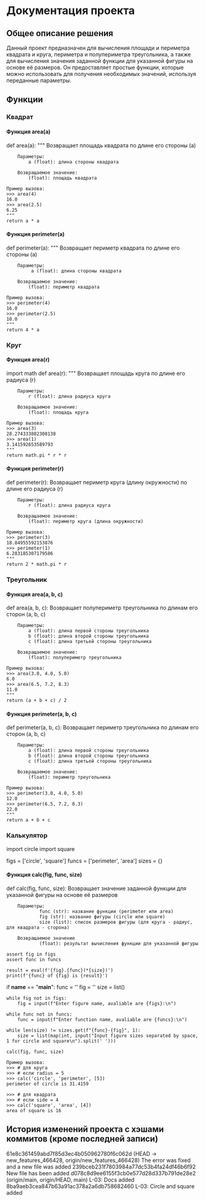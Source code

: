 # Документация проекта

## Общее описание решения
Данный проект предназначен для вычисления площади и периметра квадрата и круга, периметра и полупериметра треугольника, а также для вычисления значения заданной функции для указанной фигуры на основе её размеров. Он предоставляет простые функции, которые можно использовать для получения необходимых значений, используя переданные параметры.

## Функции

### Квадрат

#### Функция area(a)
def area(a):
    """
    Возвращает площадь квадрата по длине его стороны (a)

        Параметры:
            a (float): длина стороны квадрата

        Возвращаемое значение:
            (float): площадь квадрата
            
    Пример вызова:
    >>> area(4)
    16.0
    >>> area(2.5)
    6.25
	"""
    return a * a

#### Функция perimeter(a)
def perimeter(a):
    """
    Возвращает периметр квадрата по длине его стороны (a)

        Параметры:
		     a (float): длина стороны квадрата

        Возвращаемое значение:
            (float): периметр квадрата
    
    Пример вызова:
    >>> perimeter(4)
    16.0
    >>> perimeter(2.5)
    10.0
    """
    return 4 * a


### Круг

#### Функция area(r)
import math
def area(r):
    """
    Возвращает площадь круга по длине его радиуса (r)
    
        Параметры:
            r (float): длина радиуса круга

        Возвращаемое значение:
            (float): площадь круга
            
    Пример вызова:
    >>> area(3)
    28.274333882308138
    >>> area(1)
    3.141592653589793
    """
    return math.pi * r * r

#### Функция perimeter(r)
def perimeter(r):
    Возвращает периметр круга (длину окружности) по длине его радиуса (r)
    
        Параметры:
            r (float): длина радиуса круга

        Возвращаемое значение:
            (float): периметр круга (длина окружности)
    
    Пример вызова:
    >>> perimeter(3)
    18.84955592153876
    >>> perimeter(1)
    6.283185307179586
    """
    return 2 * math.pi * r

### Треугольник

#### Функция area(a, b, c)
def area(a, b, c):
    Возвращает полупериметр треугольника по длинам его сторон (a, b, c)

        Параметры:
            a (float): длина первой стороны треугольника
            b (float): длина второй стороны треугольника
            c (float): длина третьей стороны треугольника

        Возвращаемое значение:
            (float): полупериметр треугольника
            
    Пример вызова:
    >>> area(3.0, 4.0, 5.0)
    6.0
    >>> area(6.5, 7.2, 8.3)
    11.0
    """
    return (a + b + c) / 2
    
#### Функция perimeter(a, b, c)
def perimeter(a, b, c):
    Возвращает периметр треугольника по длинам его сторон (a, b, c)

        Параметры:
            a (float): длина первой стороны треугольника
            b (float): длина второй стороны треугольника
            c (float): длина третьей стороны треугольника

        Возвращаемое значение:
            (float): периметр треугольника
            
	Пример вызова:
    >>> perimeter(3.0, 4.0, 5.0)
	12.0
	>>> perimeter(6.5, 7.2, 8.3)
	22.0
    """
    return a + b + c

### Калькулятор
import circle
import square

figs = ['circle', 'square']
funcs = ['perimeter', 'area']
sizes = {}

#### Функция calc(fig, func, size)
def calc(fig, func, size):
    Возвращает значение заданной функции для указанной фигуры на основе её размеров

        Параметры:
                func (str): название функции (perimeter или area)
                fig (str): название фигуры (circle или square)
                size (list): список размеров фигуры (для круга - радиус, для квадрата - сторона)

        Возвращаемое значение
                (float): результат вычисления функции для указанной фигуры
                
	assert fig in figs
	assert func in funcs

	result = eval(f'{fig}.{func}(*{size})')
	print(f'{func} of {fig} is {result}')

if __name__ == "__main__":
	func = ''
	fig = ''
	size = list()
    
	while fig not in figs:
		fig = input(f"Enter figure name, avaliable are {figs}:\n")
	
	while func not in funcs:
		func = input(f"Enter function name, avaliable are {funcs}:\n")
	
	while len(size) != sizes.get(f"{func}-{fig}", 1):
		size = list(map(int, input("Input figure sizes separated by space, 1 for circle and square\n").split(' ')))
	
	calc(fig, func, size)
	
	Пример вызова:
    >>> # для круга
    >>> # если radius = 5
    >>> calc('circle', 'perimeter', [5])
    perimeter of circle is 31.4159

    >>> # для квадрата
    >>> # если side = 4
    >>> calc('square', 'area', [4])
    area of square is 16

## История изменений проекта с хэшами коммитов (кроме последней записи)
61e8c361459abd7f85d3ec4b050962780f6c062d (HEAD -> new_features_466428, origin/new_features_466428) The error was fixed and a new file was added 239bceb231f7803984a77dc53b4fa24df46b6f92 New file has been added
d078c8d9ee6155f3cb0e577d28d337b791de28e2 (origin/main, origin/HEAD, main) L-03: Docs added
8ba9aeb3cea847b63a91ac378a2a6db758682460 L-03: Circle and square added